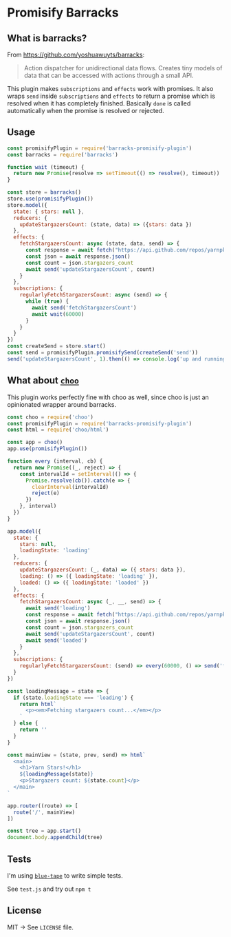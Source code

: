 # Promisify Barracks

## What is barracks?

From <https://github.com/yoshuawuyts/barracks>:

> Action dispatcher for unidirectional data flows. Creates tiny models
> of data that can be accessed with actions through a small API.

This plugin makes `subscriptions` and `effects` work with promises. It
also wraps `send` inside `subscriptions` and `effects` to return a
promise which is resolved when it has completely finished. Basically
`done` is called automatically when the promise is resolved or rejected.

## Usage

```js
const promisifyPlugin = require('barracks-promisify-plugin')
const barracks = require('barracks')

function wait (timeout) {
  return new Promise(resolve => setTimeout(() => resolve(), timeout))
}

const store = barracks()
store.use(promisifyPlugin())
store.model({
  state: { stars: null },
  reducers: {
    updateStargazersCount: (state, data) => ({stars: data })
  },
  effects: {
    fetchStargazersCount: async (state, data, send) => {
      const response = await fetch("https://api.github.com/repos/yarnpkg/yarn")
      const json = await response.json()
      const count = json.stargazers_count
      await send('updateStargazersCount', count)
    }
  },
  subscriptions: {
    regularlyFetchStargazersCount: async (send) => {
      while (true) {
        await send('fetchStargazersCount')
        await wait(60000)
      }
    }
  }
})
const createSend = store.start()
const send = promisifyPlugin.promisifySend(createSend('send'))
send('updateStargazersCount', 1).then(() => console.log('up and running'))
```

## What about [`choo`](https://github.com/yoshuawuyts/choo)

This plugin works perfectly fine with choo as well, since choo is just
an opinionated wrapper around barracks.

```js
const choo = require('choo')
const promisifyPlugin = require('barracks-promisify-plugin')
const html = require('choo/html')

const app = choo()
app.use(promisifyPlugin())

function every (interval, cb) {
  return new Promise((_, reject) => {
    const intervalId = setInterval(() => {
      Promise.resolve(cb()).catch(e => {
        clearInterval(intervalId)
        reject(e)
      })
    }, interval)
  })
}

app.model({
  state: {
    stars: null,
    loadingState: 'loading'
  },
  reducers: {
    updateStargazersCount: (_, data) => ({ stars: data }),
    loading: () => ({ loadingState: 'loading' }),
    loaded: () => ({ loadingState: 'loaded' })
  },
  effects: {
    fetchStargazersCount: async (_, __, send) => {
      await send('loading')
      const response = await fetch("https://api.github.com/repos/yarnpkg/yarn")
      const json = await response.json()
      const count = json.stargazers_count
      await send('updateStargazersCount', count)
      await send('loaded')
    }
  },
  subscriptions: {
    regularlyFetchStargazersCount: (send) => every(60000, () => send('fetchStargazersCount'))
  }
})

const loadingMessage = state => {
  if (state.loadingState === 'loading') {
    return html`
      <p><em>Fetching stargazers count...</em></p>
    `
  } else {
    return ''
  }
}

const mainView = (state, prev, send) => html`
  <main>
    <h1>Yarn Stars!</h1>
    ${loadingMessage(state)}
    <p>Stargazers count: ${state.count}</p>
  </main>
`

app.router((route) => [
  route('/', mainView)
])

const tree = app.start()
document.body.appendChild(tree)
```

## Tests

I'm using [`blue-tape`](https://github.com/spion/blue-tape) to write simple tests.

See `test.js` and try out `npm t`

## License

MIT → See `LICENSE` file.
